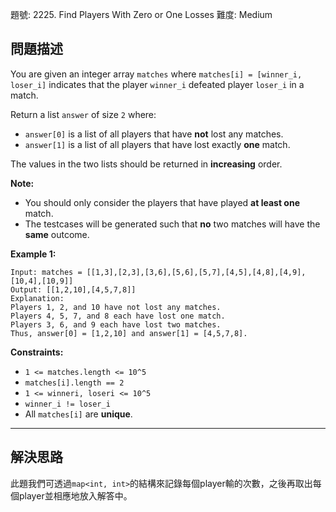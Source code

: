 題號: 2225. Find Players With Zero or One Losses
難度: Medium

## 問題描述

You are given an integer array `matches` where `matches[i] = [winner_i, loser_i]` indicates that the player `winner_i` defeated player `loser_i` in a match.

Return a list `answer` of size `2` where:

- `answer[0]` is a list of all players that have **not** lost any matches.
- `answer[1]` is a list of all players that have lost exactly **one** match.

The values in the two lists should be returned in **increasing** order.

**Note:**

- You should only consider the players that have played **at least one** match.
- The testcases will be generated such that **no** two matches will have the **same** outcome.

**Example 1:**
```
Input: matches = [[1,3],[2,3],[3,6],[5,6],[5,7],[4,5],[4,8],[4,9],[10,4],[10,9]]
Output: [[1,2,10],[4,5,7,8]]
Explanation:
Players 1, 2, and 10 have not lost any matches.
Players 4, 5, 7, and 8 each have lost one match.
Players 3, 6, and 9 each have lost two matches.
Thus, answer[0] = [1,2,10] and answer[1] = [4,5,7,8].
```
**Constraints:**

- `1 <= matches.length <= 10^5`
- `matches[i].length == 2`
- `1 <= winneri, loseri <= 10^5`
- `winner_i != loser_i`
- All `matches[i]` are **unique**.

---
## 解決思路

此題我們可透過`map<int, int>`的結構來記錄每個player輸的次數，之後再取出每個player並相應地放入解答中。